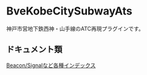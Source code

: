# BveKobeCitySubwayAts
神戸市営地下鉄西神・山手線のATC再現プラグインです。

## ドキュメント類
[Beacon/Signalなど各種インデックス](./docs/io.md)